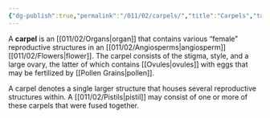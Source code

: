 ```yaml
---
{"dg-publish":true,"permalink":"/011/02/carpels/","title":"Carpels","tags":["BIOL412"],"noteIcon":"1","created":"2024-09-26T13:45:04.072-07:00","updated":"2024-09-26T15:08:40.062-07:00"}
---
```


A **carpel** is an [[011/02/Organs\|organ]] that contains various “female” reproductive structures in an [[011/02/Angiosperms\|angiosperm]] [[011/02/Flowers\|flower]]. The carpel consists of the stigma, style, and a large ovary, the latter of which contains [[Ovules\|ovules]] with eggs that may be fertilized by [[Pollen Grains\|pollen]].

A carpel denotes a single larger structure that houses several reproductive structures within. A [[011/02/Pistils\|pistil]] may consist of one or more of these carpels that were fused together.